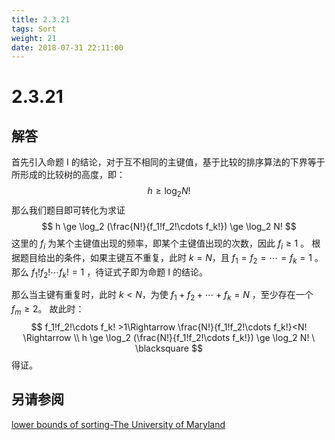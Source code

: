 ```yaml
---
title: 2.3.21
tags: Sort
weight: 21
date: 2018-07-31 22:11:00
---
```


# 2.3.21


## 解答

首先引入命题 I 的结论，对于互不相同的主键值，基于比较的排序算法的下界等于所形成的比较树的高度，即：
$$
h \ge \log_2{N!}
$$
那么我们题目即可转化为求证
$$
h \ge \log_2 (\frac{N!}{f_1!f_2!\cdots f_k!}) \ge \log_2 N!
$$
这里的 $f_i$ 为某个主键值出现的频率，即某个主键值出现的次数，因此 $f_i\ge 1$ 。
根据题目给出的条件，如果主键互不重复，此时 $k=N$，且 $f_1=f_2=\cdots=f_k=1$ 。
那么 $f_1!f_2!\cdots f_k!=1$ ，待证式子即为命题 I 的结论。

那么当主键有重复时，此时 $k < N$，为使 $f_1+f_2+ \cdots + f_k=N$ ，至少存在一个 $f_m \ge 2$。
故此时：
$$
f_1!f_2!\cdots f_k! >1\Rightarrow \frac{N!}{f_1!f_2!\cdots f_k!}<N! \Rightarrow \\
h \ge \log_2 (\frac{N!}{f_1!f_2!\cdots f_k!}) \ge \log_2 N! \ \blacksquare
$$
得证。

## 另请参阅

[lower bounds of sorting-The University of Maryland](http://www.cs.umd.edu/~meesh/351/mount/lectures/lect16-lower-bnds-sorting.pdf)

